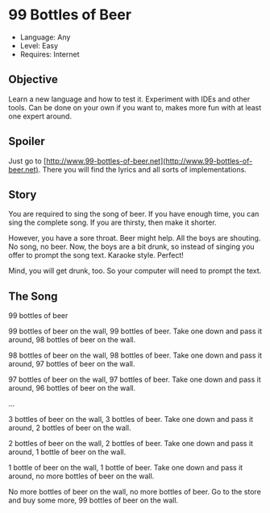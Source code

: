 # 99 Bottles of Beer

+ Language: Any
+ Level: Easy
+ Requires: Internet

## Objective

Learn a new language and how to test it. Experiment with IDEs and other tools. Can be done on your own if you want to, makes more fun with at least one expert around. 

## Spoiler

Just go to [http://www.99-bottles-of-beer.net](http://www.99-bottles-of-beer.net). There you will find the lyrics and all sorts of implementations.

## Story

You are required to sing the song of beer. If you have enough time, you can sing the complete song. If you are thirsty, then make it shorter.

However, you have a sore throat. Beer might help. All the boys are shouting. No song, no beer. Now, the boys are a bit drunk, so instead of singing you offer to prompt the song text. Karaoke style. Perfect!

Mind, you will get drunk, too. So your computer will need to prompt the text.

## The Song

99 bottles of beer

99 bottles of beer on the wall, 99 bottles of beer.
Take one down and pass it around, 98 bottles of beer on the wall.

98 bottles of beer on the wall, 98 bottles of beer.
Take one down and pass it around, 97 bottles of beer on the wall.

97 bottles of beer on the wall, 97 bottles of beer.
Take one down and pass it around, 96 bottles of beer on the wall.

...

3 bottles of beer on the wall, 3 bottles of beer.
Take one down and pass it around, 2 bottles of beer on the wall.

2 bottles of beer on the wall, 2 bottles of beer.
Take one down and pass it around, 1 bottle of beer on the wall.

1 bottle of beer on the wall, 1 bottle of beer.
Take one down and pass it around, no more bottles of beer on the wall.

No more bottles of beer on the wall, no more bottles of beer.
Go to the store and buy some more, 99 bottles of beer on the wall.